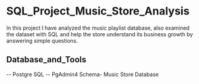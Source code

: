 # SQL_Project_Music_Store_Analysis

In this project I have analyzed the music playlist database, also examined the dataset with SQL and help the store understand its business growth by answering simple questions.

## Database_and_Tools
-- Postgre SQL
-- PgAdmin4
Schema- Music Store Database

